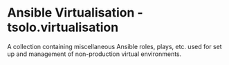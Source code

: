 # Ansible Virtualisation - tsolo.virtualisation

A collection containing miscellaneous Ansible roles, plays, etc. used for set up
and management of non-production virtual environments.
